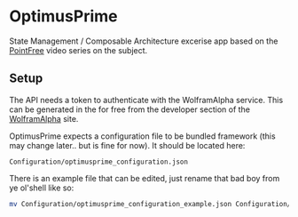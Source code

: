 # OptimusPrime

State Management / Composable Architecture excerise app based on the [PointFree](https://www.pointfree.co) video series on the subject.

## Setup

The API needs a token to authenticate with the WolframAlpha service.  This can be generated in the for free from the developer section of the [WolframAlpha](http://products.wolframalpha.com/api/) site.

OptimusPrime expects a configuration file to be bundled framework (this may change later.. but is fine for now).  It should be located here:

`Configuration/optimusprime_configuration.json`

There is an example file that can be edited, just rename that bad boy from ye ol'shell like so:

```sh
mv Configuration/optimusprime_configuration_example.json Configuration/optimusprime_configuration.json
```

